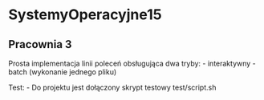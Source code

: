 # SystemyOperacyjne15

## Pracownia 3

Prosta implementacja linii poleceń obsługująca dwa tryby:
	- interaktywny
	- batch (wykonanie jednego pliku)


Test:
	- Do projektu jest dołączony skrypt testowy test/script.sh